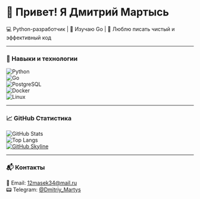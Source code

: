 # 👋 Привет! Я Дмитрий Мартысь  

💻 Python-разработчик | 🔹 Изучаю Go | 🚀 Люблю писать чистый и эффективный код  

---

### 🔧 Навыки и технологии  
![Python](https://img.shields.io/badge/Python-3776AB?style=for-the-badge&logo=python&logoColor=white)  
![Go](https://img.shields.io/badge/Go-00ADD8?style=for-the-badge&logo=go&logoColor=white)  
![PostgreSQL](https://img.shields.io/badge/PostgreSQL-316192?style=for-the-badge&logo=postgresql&logoColor=white)  
![Docker](https://img.shields.io/badge/Docker-2496ED?style=for-the-badge&logo=docker&logoColor=white)  
![Linux](https://img.shields.io/badge/Linux-FCC624?style=for-the-badge&logo=linux&logoColor=black)  

---

### 📈 GitHub Статистика  
![GitHub Stats](https://github-readme-stats.vercel.app/api?username=12masek34&show_icons=true&theme=radical)  
![Top Langs](https://github-readme-stats.vercel.app/api/top-langs/?username=12masek34&layout=compact&theme=radical)  
[![GitHub Skyline](https://skyline.github.com/DmitriyMartys/2024)](https://skyline.github.com/DmitriyMartys)

---

### 📬 Контакты  
📧 Email: [12masek34@mail.ru](mailto:12masek34@mail.ru)  
📟 Telegram: [@Dmitriy_Martys](https://t.me/Dmitriy_Martys)  
